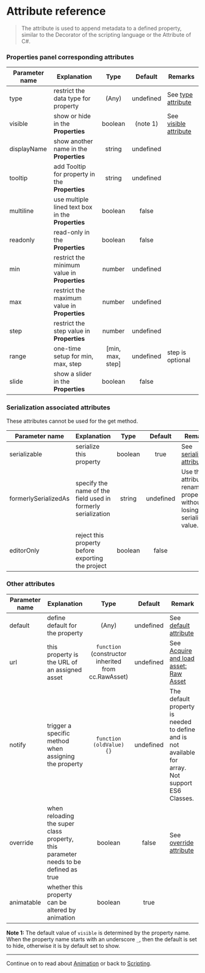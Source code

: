 # Attribute reference

> The attribute is used to append metadata to a defined property, similar to the Decorator of the scripting language or the Attribute of C#.

### Properties panel corresponding attributes

Parameter name  | Explanation | Type | Default | Remarks
--- | --- |:---:|:---:|---
type | restrict the data type for property | (Any) | undefined | See [type attribute](class.md#type)
visible | show or hide in the **Properties** | boolean | (note 1) | See [visible attribute](class.md#visible)
displayName | show another name in the **Properties** | string | undefined |
tooltip | add Tooltip for property in the **Properties** | string | undefined |
multiline | use multiple lined text box in the **Properties** | boolean | false |
readonly | read-only in the **Properties** | boolean | false |
min | restrict the minimum value in **Properties** | number | undefined |
max | restrict the maximum value in **Properties** | number | undefined |
step | restrict the step value in **Properties** | number | undefined |
range | one-time setup for min, max, step | [min, max, step] | undefined | step is optional
slide | show a slider in the **Properties** | boolean | false |

### Serialization associated attributes

These attributes cannot be used for the get method.

Parameter name  | Explanation | Type | Default | Remarks
--- | --- |:---:|:---:|---
serializable | serialize this property | boolean | true | See [serializable attribute](class.md#serializable)
formerlySerializedAs | specify the name of the field used in formerly serialization | string | undefined | Use this attribute to rename a property without losing its serialized value.
editorOnly | reject this property before exporting the project | boolean | false |

### Other attributes

Parameter name  | Explanation | Type | Default | Remark
--- | --- |:---:|:---:|---
default | define default for the property | (Any) | undefined | See [default attribute](class.md#default)
url | this property is the URL of an assigned asset | `function` <br> (constructor inherited from cc.RawAsset) | undefined | See [Acquire and load asset: Raw Asset](../load-assets.md#raw-asset)
notify | trigger a specific method when assigning the property | `function (oldValue) {}` | undefined | The default property is needed to define and is not available for array.<br>Not support ES6 Classes.
override | when reloading the super class property, this parameter needs to be defined as true | boolean | false | See [override attribute](class.md#override)
animatable | whether this property can be altered by animation | boolean | true |

**Note 1:** The default value of `visible` is determined by the property name. When the property name starts with an underscore `_`, then the default is set to hide, otherwise it is by default set to show.


---

Continue on to read about [Animation](../../animation/index.md) or back to [Scripting](../index.md).
